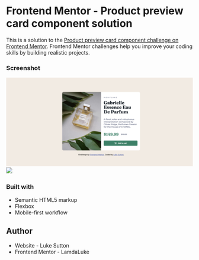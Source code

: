 # Frontend Mentor - Product preview card component solution

This is a solution to the [Product preview card component challenge on Frontend Mentor](https://www.frontendmentor.io/challenges/product-preview-card-component-GO7UmttRfa). Frontend Mentor challenges help you improve your coding skills by building realistic projects.

### Screenshot

![img.png](images/img.png)![](./screenshot.jpg)

### Built with

- Semantic HTML5 markup
- Flexbox
- Mobile-first workflow

## Author

- Website - Luke Sutton
- Frontend Mentor - LamdaLuke